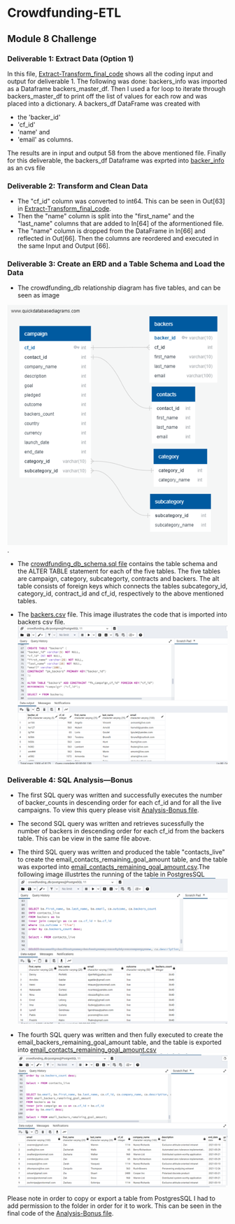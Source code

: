 # Crowdfunding-ETL
## Module 8 Challenge
### Deliverable 1: Extract Data (Option 1)

In this file, [Extract-Transform_final_code](https://github.com/JaredTMurray/Crowdfunding-ETL/blob/main/Extract-Transform_final_code.ipynb) shows all the coding input and output for deliverable 1. 
The following was done: 
backers_info was imported as a Dataframe backers_master_df. Then I used a for loop to iterate through backers_master_df to print off the list of values 
for each row and was placed into a dictionary.
A backers_df DataFrame was created with 
- the 'backer_id'
- 'cf_id'
- 'name' and 
- 'email' as columns. 

The results are in input and output 58 from the above mentioned file. Finally for this deliverable, the backers_df Dataframe was exprted into [backer_info](https://github.com/JaredTMurray/Crowdfunding-ETL/blob/main/backer_info.csv) as an cvs file 

### Deliverable 2: Transform and Clean Data 
- The "cf_id" column was converted to int64. This can be seen in Out[63] in [Extract-Transform_final_code](https://github.com/JaredTMurray/Crowdfunding-ETL/blob/main/Extract-Transform_final_code.ipynb). 
- Then the "name" column is split into the "first_name" and the "last_name" columns that are added to In[64] of the aformentioned file. 
- The "name" column is dropped from the DataFrame in In[66] and reflected in Out[66]. Then the columns are reordered and executed in the same Input and Output [66].


### Deliverable 3: Create an ERD and a Table Schema and Load the Data 
- The crowdfunding_db relationship diagram has five tables, and can be seen as image 

![crowdfunding_db_relationships.png.](https://github.com/JaredTMurray/Crowdfunding-ETL/blob/main/crowdfunding_db_relationships.png).


- The [crowdfunding_db_schema.sql file](https://github.com/JaredTMurray/Crowdfunding-ETL/blob/main/crowdfunding_db_table_schema.sql)
  contains the table schema and the ALTER TABLE statement for each of the five tables. The five tables are campaign, category, subcategorty, contracts and backers. 
  The alt table consists of foreign keys which connects the tables subcategory_id, category_id, contract_id and cf_id, respectively to the above mentioned tables. 
  
  
- The [backers.csv](https://github.com/JaredTMurray/Crowdfunding-ETL/blob/main/backers.csv) file. This image illustrates the code that is imported into backers csv file.
![](https://github.com/JaredTMurray/Crowdfunding-ETL/blob/main/Deliverable%203a.png)


### Deliverable 4: SQL Analysis—Bonus 
- The first SQL query was written and successfully executes the number of backer_counts in descending order for each cf_id and for all the live campaigns. To view this   query please visit [Analysis-Bonus file](https://github.com/JaredTMurray/Crowdfunding-ETL/blob/main/crowdfunding_SQL_Analysis.sql). 

- The second SQL query was written and retrieves sucessfully the number of backers in descending order for each cf_id from the backers table. This can be view in the     same file above.

-	The third SQL query was written and produced the table "contacts_live" to create the email_contacts_remaining_goal_amount table, and the table was exported into         [email_contacts_remaining_goal_amount.csv](https://github.com/JaredTMurray/Crowdfunding-ETL/blob/main/email_backers_remaining_goal_amount.csv).The following image   illustrtes the running of the table in PostgresSQL
  ![](https://github.com/JaredTMurray/Crowdfunding-ETL/blob/main/Deliverable%204c.png)
  
-	The fourth SQL query was written and then fully executed to create the email_backers_remaining_goal_amount table, and the table is exported into      [email_contacts_remaining_goal_amount.csv](https://github.com/JaredTMurray/Crowdfunding-ETL/blob/main/email_backers_remaining_goal_amount.csv)
![](https://github.com/JaredTMurray/Crowdfunding-ETL/blob/main/Deliverable%204d.png)


Please note in order to copy or export a table from PostgresSQL I had to add permission to the folder in order for it to work. This can be seen in the final code of the  [Analysis-Bonus file](https://github.com/JaredTMurray/Crowdfunding-ETL/blob/main/crowdfunding_SQL_Analysis.sql). 
